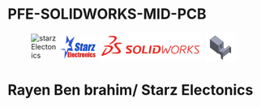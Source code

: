 # PFE-SOLIDWORKS-MID-PCB
<div style="display:flex;flex-direction: row; align-items:center;justify-content:center;">
<img src="https://rayen311.github.io/assets/images/favicon.png" width="50" alt="starz Electonics">
  <p>&nbsp</p>
  <p>&nbsp</p>
<img src="https://raw.githubusercontent.com/RAYEN311/Starz-Electonics-BMS-App/main/assets/snack-icon.png" width="70" alt="starz Electonics">
  <p>&nbsp</p>
  <p>&nbsp</p>
<img src="https://raw.githubusercontent.com/RAYEN311/PFE-SOLIDWORKS/main/logos/SolidWorks-Logo.png" width="200" alt="starz Electonics">
  <p>&nbsp</p>
  <p>&nbsp</p>
<img src="https://raw.githubusercontent.com/RAYEN311/PFE-SOLIDWORKS/main/logos/case.png" width="60" alt="starz Electonics">
  <p>&nbsp</p>
  <p>&nbsp</p>
</div>

# Rayen Ben brahim/ Starz Electonics 
